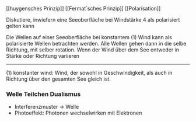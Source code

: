 
[[huygensches Prinzip]]
[[Fermat´sches Prinzip]]
[[Polarisation]]



Diskutiere, inwiefern eine Seeoberfläche bei Windstärke 4 als polarisiert gelten kann

Die Wellen auf einer Seeoberfläche bei konstantem (1) Wind kann als polarisierte Wellen betrachten werden. Alle Wellen gehen dann in die selbe Richtung, mit selber rotation. Wenn der Wind über dem See entweder in Stärke oder Richtung variieren 

---

(1) konstanter wind: Wind, der sowohl in Geschwindigkeit, als auch in Richtung über den gesamten See gleich ist.

### Welle Teilchen Dualismus

- Interferenzmuster -> Welle
- Photoeffekt: Photonen wechselwirken mit Elektronen

